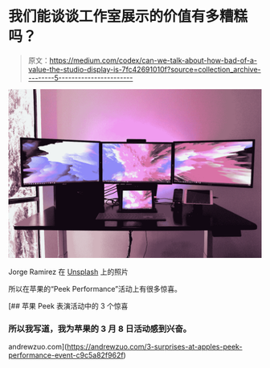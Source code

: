 # 我们能谈谈工作室展示的价值有多糟糕吗？

> 原文：<https://medium.com/codex/can-we-talk-about-how-bad-of-a-value-the-studio-display-is-7fc42691010f?source=collection_archive---------5----------------------->

![](img/57ccb52548ecf24ce57d48949e116a51.png)

Jorge Ramirez 在 [Unsplash](https://unsplash.com?utm_source=medium&utm_medium=referral) 上的照片

所以在苹果的“Peek Performance”活动上有很多惊喜。

[](https://andrewzuo.com/3-surprises-at-apples-peek-performance-event-c9c5a82f962f) [## 苹果 Peek 表演活动中的 3 个惊喜

### 所以我写道，我为苹果的 3 月 8 日活动感到兴奋。

andrewzuo.com](https://andrewzuo.com/3-surprises-at-apples-peek-performance-event-c9c5a82f962f)